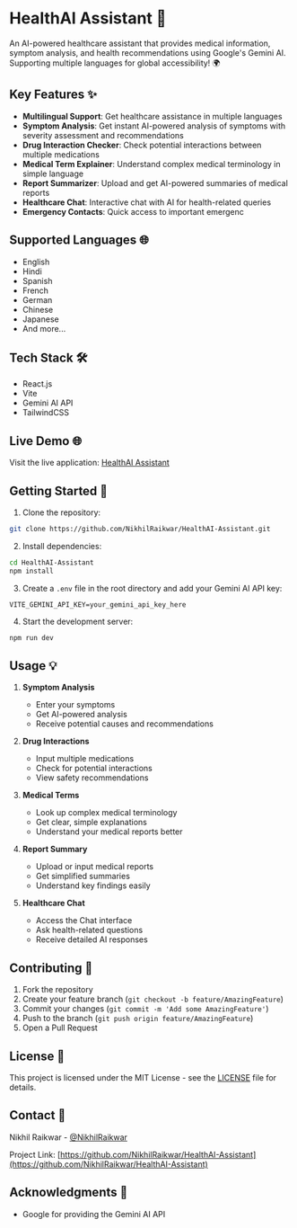 # HealthAI Assistant 🏥

An AI-powered healthcare assistant that provides medical information, symptom analysis, and health recommendations using Google's Gemini AI. Supporting multiple languages for global accessibility! 🌍

## Key Features ✨

- **Multilingual Support**: Get healthcare assistance in multiple languages
- **Symptom Analysis**: Get instant AI-powered analysis of symptoms with severity assessment 
    and recommendations
- **Drug Interaction Checker**: Check potential interactions between multiple medications
- **Medical Term Explainer**: Understand complex medical terminology in simple language
- **Report Summarizer**: Upload and get AI-powered summaries of medical reports
- **Healthcare Chat**: Interactive chat with AI for health-related queries
- **Emergency Contacts**: Quick access to important emergenc

## Supported Languages 🌐

- English
- Hindi
- Spanish
- French
- German
- Chinese
- Japanese
- And more...

## Tech Stack 🛠️

- React.js
- Vite
- Gemini AI API
- TailwindCSS

## Live Demo 🌐

Visit the live application: [HealthAI Assistant](https://health-ai-assistant.vercel.app/)

## Getting Started 🚀

1. Clone the repository:
```bash
git clone https://github.com/NikhilRaikwar/HealthAI-Assistant.git
```

2. Install dependencies:
```bash
cd HealthAI-Assistant
npm install
```

3. Create a `.env` file in the root directory and add your Gemini AI API key:
```env
VITE_GEMINI_API_KEY=your_gemini_api_key_here
```

4. Start the development server:
```bash
npm run dev
```

## Usage 💡

1. **Symptom Analysis**
   - Enter your symptoms
   - Get AI-powered analysis
   - Receive potential causes and recommendations

2. **Drug Interactions**
   - Input multiple medications
   - Check for potential interactions
   - View safety recommendations

3. **Medical Terms**
   - Look up complex medical terminology
   - Get clear, simple explanations
   - Understand your medical reports better

4. **Report Summary**
   - Upload or input medical reports
   - Get simplified summaries
   - Understand key findings easily
     
5. **Healthcare Chat**
   - Access the Chat interface
   - Ask health-related questions
   - Receive detailed AI responses


## Contributing 🤝

1. Fork the repository
2. Create your feature branch (`git checkout -b feature/AmazingFeature`)
3. Commit your changes (`git commit -m 'Add some AmazingFeature'`)
4. Push to the branch (`git push origin feature/AmazingFeature`)
5. Open a Pull Request

## License 📝

This project is licensed under the MIT License - see the [LICENSE](LICENSE) file for details.

## Contact 📧

Nikhil Raikwar - [@NikhilRaikwar](https://github.com/NikhilRaikwar)

Project Link: [https://github.com/NikhilRaikwar/HealthAI-Assistant](https://github.com/NikhilRaikwar/HealthAI-Assistant)


## Acknowledgments 🙏

- Google for providing the Gemini AI API
